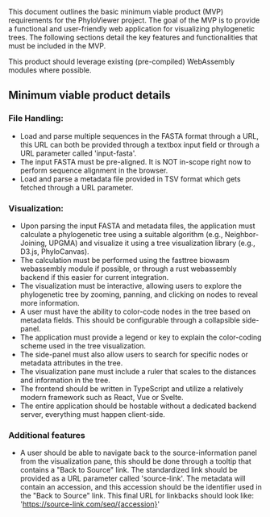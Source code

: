 This document outlines the basic minimum viable product (MVP) requirements for the PhyloViewer project. The goal of the MVP is to provide a functional and user-friendly web application for visualizing phylogenetic trees. The following sections detail the key features and functionalities that must be included in the MVP.

This product should leverage existing (pre-compiled) WebAssembly modules where possible.

## Minimum viable product details

### File Handling:

* Load and parse multiple sequences in the FASTA format through a URL, this URL can both be provided through a textbox input field or through a URL parameter called 'input-fasta'.
* The input FASTA must be pre-aligned. It is NOT in-scope right now to perform sequence alignment in the browser.
* Load and parse a metadata file provided in TSV format which gets fetched through a URL parameter.

### Visualization:

* Upon parsing the input FASTA and metadata files, the application must calculate a phylogenetic tree using a suitable algorithm (e.g., Neighbor-Joining, UPGMA) and visualize it using a tree visualization library (e.g., D3.js, PhyloCanvas).
* The calculation must be performed using the fasttree biowasm webassembly module if possible, or through a rust webassembly backend if this easier for current integration.
* The visualization must be interactive, allowing users to explore the phylogenetic tree by zooming, panning, and clicking on nodes to reveal more information.
* A user must have the ability to color-code nodes in the tree based on metadata fields. This should be configurable through a collapsible side-panel.
* The application must provide a legend or key to explain the color-coding scheme used in the tree visualization.
* The side-panel must also allow users to search for specific nodes or metadata attributes in the tree.
* The visualization pane must include a ruler that scales to the distances and information in the tree.
* The frontend should be written in TypeScript and utilize a relatively modern framework such as React, Vue or Svelte.
* The entire application should be hostable without a dedicated backend server, everything must happen client-side.


### Additional features
* A user should be able to navigate back to the source-information panel from the visualization pane, this should be done through a tooltip that contains a "Back to Source" link. The standardized link should be provided as a URL parameter called 'source-link'. The metadata will contain an accession, and this accession should be the identifier used in the "Back to Source" link. This final URL for linkbacks should look like: 'https://source-link.com/seq/{accession}'